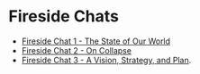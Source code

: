 # Fireside Chats 

- [Fireside Chat 1 - The State of Our World](https://youtu.be/UFLKfZlGi08?si=ataOdvzSScwB_ate)   
- [Fireside Chat 2 - On Collapse](https://youtu.be/mR6YMzWRlt8?si=8-A_8YkyFinqgl39)  
- [Fireside Chat 3 - A Vision, Strategy, and Plan](https://youtu.be/DAcg7AV0RJg?si=6FZlrKswfHqOl9mk).    
